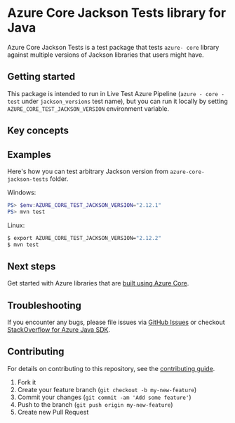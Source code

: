 # Azure Core Jackson Tests library for Java

Azure Core Jackson Tests is a test package that tests `azure- core` library against multiple versions of Jackson libraries that users might have.

## Getting started

This package is intended to run in Live Test Azure Pipeline (`azure - core - test` under `jackson_versions` test name), but you can run it locally by setting `AZURE_CORE_TEST_JACKSON_VERSION` environment variable.

## Key concepts

## Examples

Here's how you can test arbitrary Jackson version from `azure-core-jackson-tests` folder.

Windows:

```powershell
PS> $env:AZURE_CORE_TEST_JACKSON_VERSION="2.12.1"
PS> mvn test
```

Linux:

```bash
$ export AZURE_CORE_TEST_JACKSON_VERSION="2.12.2"
$ mvn test
```

## Next steps

Get started with Azure libraries that are [built using Azure Core](https://azure.github.io/azure-sdk/releases/latest/#java).

## Troubleshooting

If you encounter any bugs, please file issues via [GitHub Issues](https://github.com/Azure/azure-sdk-for-java/issues/new/choose)
or checkout [StackOverflow for Azure Java SDK](https://stackoverflow.com/questions/tagged/azure-java-sdk).

## Contributing

For details on contributing to this repository, see the [contributing guide](https://github.com/Azure/azure-sdk-for-java/blob/main/CONTRIBUTING.md).

1. Fork it
2. Create your feature branch (`git checkout -b my-new-feature`)
3. Commit your changes (`git commit -am 'Add some feature'`)
4. Push to the branch (`git push origin my-new-feature`)
5. Create new Pull Request

<!-- Links -->
[logging]: https://github.com/Azure/azure-sdk-for-java/wiki/Logging-with-Azure-SDK
[jdk_link]: https://docs.microsoft.com/java/azure/jdk/?view=azure-java-stable
